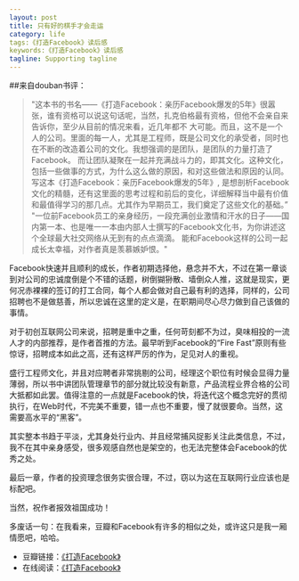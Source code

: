 ```yaml
---
layout: post
title: 只有好的棋手才会走运
category: life
tags:《打造Facebook》读后感
keywords:《打造Facebook》读后感
tagline: Supporting tagline
---
```




##来自douban书评：
>	"这本书的书名——《打造Facebook：亲历Facebook爆发的5年》很嚣张，谁有资格可以说这句话呢，当然，扎克伯格最有资格，但他不会亲自来告诉你，至少从目前的情况来看，近几年都不
>大可能。而且，这不是一个人的公司。里面的每一人，尤其是工程师，既是公司文化的承受者，同时也在不断的改造着公司的文化。我想强调的是团队，是团队的力量打造了Facebook。
>而让团队凝聚在一起并充满战斗力的，即其文化。这种文化，包括一些做事的方式，为什么这么做的原因，和对这些做法和原因的认同。写这本《打造Facebook：亲历Facebook爆发的5年》,
>是想剖析Facebook文化的精髓，还有这里面的思考过程和前后的变化，详细解释当中最有价值和最值得学习的那几点。尤其作为早期员工，我们奠定了这些文化的基础。”
 >   "一位前Facebook员工的亲身经历，一段充满创业激情和汗水的日子——国内第一本、也是唯一一本由内部人士撰写的Facebook文化书，为你讲述这个全球最大社交网络从无到有的点点滴滴。
>能和Facebook这样的公司一起成长太幸福，对作者真是羡慕嫉妒恨。"

Facebook快速并且顺利的成长，作者初期选择他，悬念并不大，不过在第一章谈到对公司的忠诚度倒是个不错的话题，树倒猢狲散、墙倒众人推，这就是现实，更何况赤裸裸的签订的打工合同，每个人都会做对自己最有利的选择，同样的，公司招聘也不是做慈善，所以忠诚在这里的定义是，在职期间尽心尽力做到自己该做的事情。

对于初创互联网公司来说，招聘是重中之重，任何苛刻都不为过，臭味相投的一流人才的内部推荐，是作者首推的方法。最早听到Facebook的“Fire Fast”原则有些惊讶，招聘成本如此之高，还有这样严厉的作为，足见对人的重视。

盛行工程师文化，并且对应聘者非常挑剔的公司，经理这个职位有时候会显得力量薄弱，所以书中讲团队管理章节的部分就比较没有新意，产品流程业界合格的公司大抵都如此罢。值得注意的一点就是Facebook的快，将迭代这个概念完好的贯彻执行，在Web时代，不完美不重要，错一点也不重要，慢了就很要命。当然，这需要高水平的“黑客”。

其实整本书趋于平淡，尤其身处行业内、并且经常捕风捉影关注此类信息，不过，我不在其中亲身感受，很多观感自然也是架空的，也无法完整体会Facebook的优秀之处。

最后一章，作者的投资理念很务实很合理，不过，窃以为这在互联网行业应该也是标配吧。

当然，祝作者报效祖国成功！

多废话一句：在我看来，豆瓣和Facebook有许多的相似之处，或许这只是我一厢情愿吧，哈哈。

- 豆瓣链接：[《打造Facebook》][Facebook]
- 在线阅读：[《打造Facebook》][ReadDB]

[Facebook]: http://book.douban.com/subject/20471120/ "打造Facebook"
[ReadDB]: http://read.douban.com/ebook/500486/
